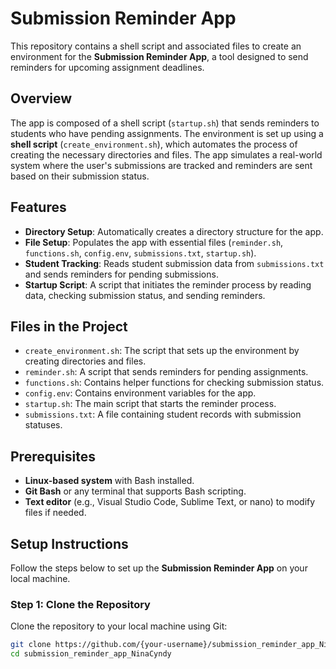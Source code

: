 # Submission Reminder App

This repository contains a shell script and associated files to create an environment for the **Submission Reminder App**, a tool designed to send reminders for upcoming assignment deadlines.

## Overview

The app is composed of a shell script (`startup.sh`) that sends reminders to students who have pending assignments. The environment is set up using a **shell script** (`create_environment.sh`), which automates the process of creating the necessary directories and files. The app simulates a real-world system where the user's submissions are tracked and reminders are sent based on their submission status.

## Features

- **Directory Setup**: Automatically creates a directory structure for the app.
- **File Setup**: Populates the app with essential files (`reminder.sh`, `functions.sh`, `config.env`, `submissions.txt`, `startup.sh`).
- **Student Tracking**: Reads student submission data from `submissions.txt` and sends reminders for pending submissions.
- **Startup Script**: A script that initiates the reminder process by reading data, checking submission status, and sending reminders.

## Files in the Project

- `create_environment.sh`: The script that sets up the environment by creating directories and files.
- `reminder.sh`: A script that sends reminders for pending assignments.
- `functions.sh`: Contains helper functions for checking submission status.
- `config.env`: Contains environment variables for the app.
- `startup.sh`: The main script that starts the reminder process.
- `submissions.txt`: A file containing student records with submission statuses.

## Prerequisites

- **Linux-based system** with Bash installed.
- **Git Bash** or any terminal that supports Bash scripting.
- **Text editor** (e.g., Visual Studio Code, Sublime Text, or nano) to modify files if needed.

## Setup Instructions

Follow the steps below to set up the **Submission Reminder App** on your local machine.

### Step 1: Clone the Repository

Clone the repository to your local machine using Git:

```bash
git clone https://github.com/{your-username}/submission_reminder_app_NinaCyndy.git
cd submission_reminder_app_NinaCyndy
